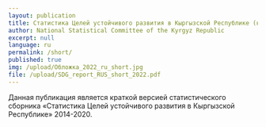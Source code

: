 ```yaml
---
layout: publication
title: Статистика Целей устойчивого развития в Кыргызской Республике (краткая версия)
author: National Statistical Committee of the Kyrgyz Republic
excerpt: null
language: ru
permalink: /short/
published: true
img: /upload/Обложка_2022_ru_short.jpg
file: /upload/SDG_report_RUS_short_2022.pdf 
---
```


Данная публикация является краткой версией статистического сборника «Статистика Целей устойчивого развития в Кыргызской Республике» 2014-2020.
